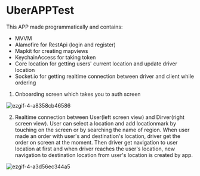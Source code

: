 # UberAPPTest

This APP made programmatically and contains: 

- MVVM 
- Alamofire for RestApi (login and register)
- Mapkit for creating mapviews
- KeychainAccess for taking token
- Core location for getting users' current location and update driver location
- Socket.io for getting realtime connection between driver and client while ordering 

1. Onboarding screen which takes you to auth screen

![ezgif-4-a8358cb46586](https://user-images.githubusercontent.com/47345666/125296635-89d3d600-e337-11eb-86f7-7fd2aa578b4d.gif)

2. Realtime connection between User(left screen view) and Dirver(right screen view). User can select a location and add locationmark by touching on the screen or by searching the name of region. When user made an order with user's and destination's location, driver get the order on screen at the moment. Then driver get navigation to user location at first and when driver reaches the user's location, new navigation to destination location from user's location is created by app.

![ezgif-4-a3d56ec344a5](https://user-images.githubusercontent.com/47345666/125297160-0e265900-e338-11eb-905d-61c2012536df.gif)
